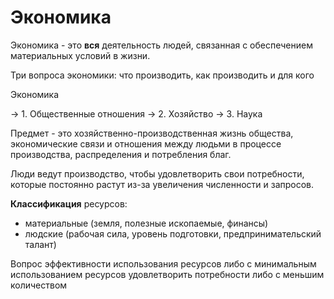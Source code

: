 # Экономика

Экономика - это __вся__ деятельность людей, связанная с обеспечением материальных условий в жизни.

Три вопроса экономики: что производить, как производить и для кого

Экономика

-> 1. Общественные отношения
-> 2. Хозяйство
-> 3. Наука

Предмет - это хозяйственно-производственная жизнь общества, экономические связи и отношения между людьми в процессе производства, распределения и потребления благ.

Люди ведут производство, чтобы удовлетворить свои потребности, которые постоянно растут из-за увеличения численности и запросов.

__Классификация__ ресурсов:
- материальные (земля, полезные ископаемые, финансы)
- людские (рабочая сила, уровень подготовки, предпринимательский талант)

Вопрос эффективности использования ресурсов либо с минимальным использованием ресурсов удовлетворить потребности либо с меньшим количеством

